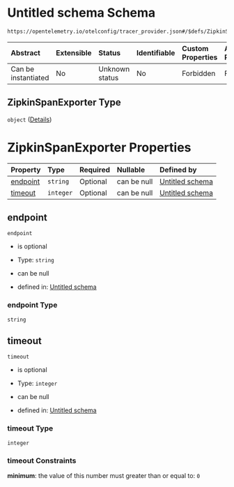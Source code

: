 # Untitled schema Schema

```txt
https://opentelemetry.io/otelconfig/tracer_provider.json#/$defs/ZipkinSpanExporter
```



| Abstract            | Extensible | Status         | Identifiable | Custom Properties | Additional Properties | Access Restrictions | Defined In                                                                       |
| :------------------ | :--------- | :------------- | :----------- | :---------------- | :-------------------- | :------------------ | :------------------------------------------------------------------------------- |
| Can be instantiated | No         | Unknown status | No           | Forbidden         | Forbidden             | none                | [tracer\_provider.json\*](../schema/tracer_provider.json "open original schema") |

## ZipkinSpanExporter Type

`object` ([Details](tracer_provider-defs-zipkinspanexporter.md))

# ZipkinSpanExporter Properties

| Property              | Type      | Required | Nullable    | Defined by                                                                                                                                                                                 |
| :-------------------- | :-------- | :------- | :---------- | :----------------------------------------------------------------------------------------------------------------------------------------------------------------------------------------- |
| [endpoint](#endpoint) | `string`  | Optional | can be null | [Untitled schema](tracer_provider-defs-zipkinspanexporter-properties-endpoint.md "https://opentelemetry.io/otelconfig/tracer_provider.json#/$defs/ZipkinSpanExporter/properties/endpoint") |
| [timeout](#timeout)   | `integer` | Optional | can be null | [Untitled schema](tracer_provider-defs-zipkinspanexporter-properties-timeout.md "https://opentelemetry.io/otelconfig/tracer_provider.json#/$defs/ZipkinSpanExporter/properties/timeout")   |

## endpoint



`endpoint`

* is optional

* Type: `string`

* can be null

* defined in: [Untitled schema](tracer_provider-defs-zipkinspanexporter-properties-endpoint.md "https://opentelemetry.io/otelconfig/tracer_provider.json#/$defs/ZipkinSpanExporter/properties/endpoint")

### endpoint Type

`string`

## timeout



`timeout`

* is optional

* Type: `integer`

* can be null

* defined in: [Untitled schema](tracer_provider-defs-zipkinspanexporter-properties-timeout.md "https://opentelemetry.io/otelconfig/tracer_provider.json#/$defs/ZipkinSpanExporter/properties/timeout")

### timeout Type

`integer`

### timeout Constraints

**minimum**: the value of this number must greater than or equal to: `0`
